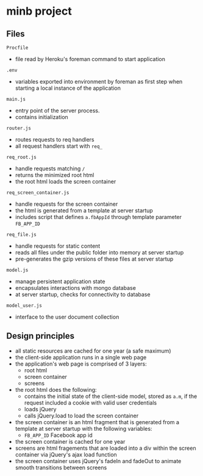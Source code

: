 minb project
============

## Files

`Procfile` 
- file read by Heroku's foreman command to start application

`.env` 
- variables exported into environment by foreman as first step when starting a local instance of the application

`main.js` 
- entry point of the server process.  
- contains initialization 

`router.js`
- routes requests to req handlers
- all request handlers start with `req_`

`req_root.js`
- handle requests matching `/`
- returns the minimized root html
- the root html loads the screen container

`req_screen_container.js`
- handle requests for the screen container
- the html is generated from a template at server startup
- includes script that defines `a.fbAppId` through template parameter `FB_APP_ID`

`req_file.js`
- handle requests for static content
- reads all files under the public folder into memory at server startup
- pre-generates the gzip versions of these files at server startup

`model.js`
- manage persistent application state
- encapsulates interactions with mongo database
- at server startup, checks for connectivity to database

`model_user.js`
- interface to the user document collection

## Design principles
- all static resources are cached for one year (a safe maximum)
- the client-side application runs in a single web page
- the application's web page is comprised of 3 layers:
  - root html
  - screen container 
  - screens
- the root html does the following:
  - contains the initial state of the client-side model, stored as `a.m`, if the request included a cookie with valid user credentials
  - loads jQuery
  - calls jQuery.load to load the screen container
- the screen container is an html fragment that is generated from a template at server startup with the following variables:
  - `FB_APP_ID` Facebook app id
- the screen container is cached for one year
- screens are html fragements that are loaded into a div within the screen container via jQuery's ajax load function
- the screen container uses jQuery's fadeIn and fadeOut to animate smooth transitions between screens


